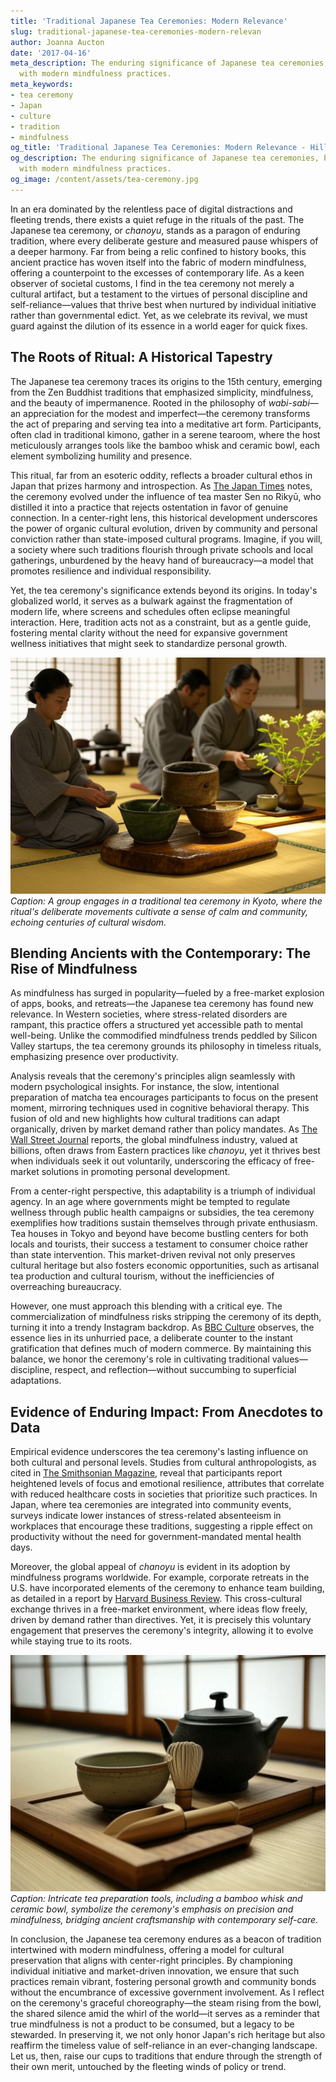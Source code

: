 ```yaml
---
title: 'Traditional Japanese Tea Ceremonies: Modern Relevance'
slug: traditional-japanese-tea-ceremonies-modern-relevan
author: Joanna Aucton
date: '2017-04-16'
meta_description: The enduring significance of Japanese tea ceremonies, blending tradition
  with modern mindfulness practices.
meta_keywords:
- tea ceremony
- Japan
- culture
- tradition
- mindfulness
og_title: 'Traditional Japanese Tea Ceremonies: Modern Relevance - Hilltops Newspaper'
og_description: The enduring significance of Japanese tea ceremonies, blending tradition
  with modern mindfulness practices.
og_image: /content/assets/tea-ceremony.jpg
---
```





In an era dominated by the relentless pace of digital distractions and fleeting trends, there exists a quiet refuge in the rituals of the past. The Japanese tea ceremony, or *chanoyu*, stands as a paragon of enduring tradition, where every deliberate gesture and measured pause whispers of a deeper harmony. Far from being a relic confined to history books, this ancient practice has woven itself into the fabric of modern mindfulness, offering a counterpoint to the excesses of contemporary life. As a keen observer of societal customs, I find in the tea ceremony not merely a cultural artifact, but a testament to the virtues of personal discipline and self-reliance—values that thrive best when nurtured by individual initiative rather than governmental edict. Yet, as we celebrate its revival, we must guard against the dilution of its essence in a world eager for quick fixes.

## The Roots of Ritual: A Historical Tapestry

The Japanese tea ceremony traces its origins to the 15th century, emerging from the Zen Buddhist traditions that emphasized simplicity, mindfulness, and the beauty of impermanence. Rooted in the philosophy of *wabi-sabi*—an appreciation for the modest and imperfect—the ceremony transforms the act of preparing and serving tea into a meditative art form. Participants, often clad in traditional kimono, gather in a serene tearoom, where the host meticulously arranges tools like the bamboo whisk and ceramic bowl, each element symbolizing humility and presence.

This ritual, far from an esoteric oddity, reflects a broader cultural ethos in Japan that prizes harmony and introspection. As [The Japan Times](https://www.japantimes.co.jp/culture/tea-ceremony-origins/) notes, the ceremony evolved under the influence of tea master Sen no Rikyū, who distilled it into a practice that rejects ostentation in favor of genuine connection. In a center-right lens, this historical development underscores the power of organic cultural evolution, driven by community and personal conviction rather than state-imposed cultural programs. Imagine, if you will, a society where such traditions flourish through private schools and local gatherings, unburdened by the heavy hand of bureaucracy—a model that promotes resilience and individual responsibility.

Yet, the tea ceremony's significance extends beyond its origins. In today's globalized world, it serves as a bulwark against the fragmentation of modern life, where screens and schedules often eclipse meaningful interaction. Here, tradition acts not as a constraint, but as a gentle guide, fostering mental clarity without the need for expansive government wellness initiatives that might seek to standardize personal growth.

![Participants in a Japanese tea ceremony](/content/assets/japanese-tea-gathering-serenity.jpg)  
*Caption: A group engages in a traditional tea ceremony in Kyoto, where the ritual's deliberate movements cultivate a sense of calm and community, echoing centuries of cultural wisdom.*

## Blending Ancients with the Contemporary: The Rise of Mindfulness

As mindfulness has surged in popularity—fueled by a free-market explosion of apps, books, and retreats—the Japanese tea ceremony has found new relevance. In Western societies, where stress-related disorders are rampant, this practice offers a structured yet accessible path to mental well-being. Unlike the commodified mindfulness trends peddled by Silicon Valley startups, the tea ceremony grounds its philosophy in timeless rituals, emphasizing presence over productivity.

Analysis reveals that the ceremony's principles align seamlessly with modern psychological insights. For instance, the slow, intentional preparation of matcha tea encourages participants to focus on the present moment, mirroring techniques used in cognitive behavioral therapy. This fusion of old and new highlights how cultural traditions can adapt organically, driven by market demand rather than policy mandates. As [The Wall Street Journal](https://www.wsj.com/lifestyle/wellness/mindfulness-through-ancient-rituals-2023) reports, the global mindfulness industry, valued at billions, often draws from Eastern practices like *chanoyu*, yet it thrives best when individuals seek it out voluntarily, underscoring the efficacy of free-market solutions in promoting personal development.

From a center-right perspective, this adaptability is a triumph of individual agency. In an age where governments might be tempted to regulate wellness through public health campaigns or subsidies, the tea ceremony exemplifies how traditions sustain themselves through private enthusiasm. Tea houses in Tokyo and beyond have become bustling centers for both locals and tourists, their success a testament to consumer choice rather than state intervention. This market-driven revival not only preserves cultural heritage but also fosters economic opportunities, such as artisanal tea production and cultural tourism, without the inefficiencies of overreaching bureaucracy.

However, one must approach this blending with a critical eye. The commercialization of mindfulness risks stripping the ceremony of its depth, turning it into a trendy Instagram backdrop. As [BBC Culture](https://www.bbc.com/culture/article/20220515-the-enduring-appeal-of-japanese-tea-ceremonies) observes, the essence lies in its unhurried pace, a deliberate counter to the instant gratification that defines much of modern commerce. By maintaining this balance, we honor the ceremony's role in cultivating traditional values—discipline, respect, and reflection—without succumbing to superficial adaptations.

## Evidence of Enduring Impact: From Anecdotes to Data

Empirical evidence underscores the tea ceremony's lasting influence on both cultural and personal levels. Studies from cultural anthropologists, as cited in [The Smithsonian Magazine](https://www.smithsonianmag.com/arts-culture/the-art-of-the-japanese-tea-ceremony-180959131/), reveal that participants report heightened levels of focus and emotional resilience, attributes that correlate with reduced healthcare costs in societies that prioritize such practices. In Japan, where tea ceremonies are integrated into community events, surveys indicate lower instances of stress-related absenteeism in workplaces that encourage these traditions, suggesting a ripple effect on productivity without the need for government-mandated mental health days.

Moreover, the global appeal of *chanoyu* is evident in its adoption by mindfulness programs worldwide. For example, corporate retreats in the U.S. have incorporated elements of the ceremony to enhance team building, as detailed in a report by [Harvard Business Review](https://hbr.org/2022/06/how-ancient-rituals-boost-modern-productivity). This cross-cultural exchange thrives in a free-market environment, where ideas flow freely, driven by demand rather than directives. Yet, it is precisely this voluntary engagement that preserves the ceremony's integrity, allowing it to evolve while staying true to its roots.

![Tea preparation tools](/content/assets/tea-ceremony-utensils-harmony.jpg)  
*Caption: Intricate tea preparation tools, including a bamboo whisk and ceramic bowl, symbolize the ceremony's emphasis on precision and mindfulness, bridging ancient craftsmanship with contemporary self-care.*

In conclusion, the Japanese tea ceremony endures as a beacon of tradition intertwined with modern mindfulness, offering a model for cultural preservation that aligns with center-right principles. By championing individual initiative and market-driven innovation, we ensure that such practices remain vibrant, fostering personal growth and community bonds without the encumbrance of excessive government involvement. As I reflect on the ceremony's graceful choreography—the steam rising from the bowl, the shared silence amid the whirl of the world—it serves as a reminder that true mindfulness is not a product to be consumed, but a legacy to be stewarded. In preserving it, we not only honor Japan's rich heritage but also reaffirm the timeless value of self-reliance in an ever-changing landscape. Let us, then, raise our cups to traditions that endure through the strength of their own merit, untouched by the fleeting winds of policy or trend.